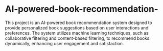 # AI-powered-book-recommendation-
This project is an AI-powered book recommendation system designed to provide personalized book suggestions based on user interactions and preferences. The system utilizes machine learning techniques, such as collaborative filtering and content-based filtering, to recommend books dynamically, enhancing user engagement and satisfaction.
